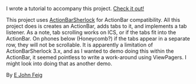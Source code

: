 I wrote a tutorial to accompany this project. [Check it out!](http://www.recursiverobot.com/post/44510940744/creating-tabs-in-the-actionbar-in-android)

This project uses [ActionBarSherlock](http://actionbarsherlock.com/) for ActionBar compatibility. All this project does is creates an ActionBar, adds tabs to it, and implements a tab listener. As a note, tab scrolling works on ICS, or if the tabs fit into the ActionBar. On phones below (Honeycomb?) if the tabs appear in a separate row, they will not be scrollable. It is apparently a limitation of ActionBarSherlock 3.x, and as I wanted to demo doing this within the ActionBar, it seemed pointless to write a work-around using ViewPagers. I might look into doing that as another demo.

By <a href="plus.google.com/u/0/110693175237378228684?rel=author">E John Feig</a>
